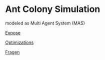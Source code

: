 # Ant Colony Simulation
modeled as Multi Agent System (MAS)

[Expose](https://github.com/wschopohl/fuh-ants/blob/master/documents/expose/Expose.md)

[Optimizations](https://github.com/wschopohl/fuh-ants/blob/master/documents/optimizations/Optimizations.md)

[Fragen](https://github.com/wschopohl/fuh-ants/blob/master/documents/questions/Questions.md)
